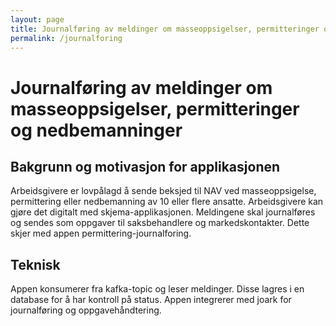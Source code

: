 ```yaml
---
layout: page
title: Journalføring av meldinger om masseoppsigelser, permitteringer og nedbemanninger
permalink: /journalforing
---
```

# Journalføring av meldinger om masseoppsigelser, permitteringer og nedbemanninger

## Bakgrunn og motivasjon for applikasjonen
Arbeidsgivere er lovpålagd å sende beksjed til NAV ved masseoppsigelse, permittering eller nedbemanning av 10 eller flere ansatte. Arbeidsgivere kan gjøre det digitalt med skjema-applikasjonen.
Meldingene skal journalføres og sendes som oppgaver til saksbehandlere og markedskontakter. Dette skjer med appen
permittering-journalforing.

## Teknisk
Appen konsumerer fra kafka-topic og leser meldinger. Disse lagres i en database for å har kontroll på status. Appen integrerer
med joark for journalføring og oppgavehåndtering.


